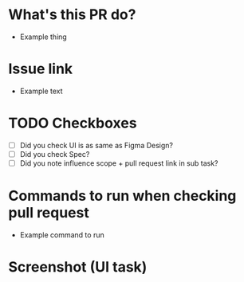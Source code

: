 # What's this PR do?
- Example thing

# Issue link
- Example text

# TODO Checkboxes
- [ ] Did you check UI is as same as Figma Design?
- [ ] Did you check Spec?
- [ ] Did you note influence scope + pull request link in sub task?

# Commands to run when checking pull request
- Example command to run

# Screenshot (UI task)
